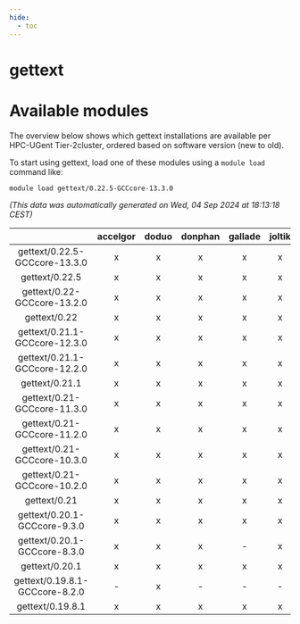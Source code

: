 ```yaml
---
hide:
  - toc
---
```


gettext
=======

# Available modules


The overview below shows which gettext installations are available per HPC-UGent Tier-2cluster, ordered based on software version (new to old).

To start using gettext, load one of these modules using a `module load` command like:

```shell
module load gettext/0.22.5-GCCcore-13.3.0
```

*(This data was automatically generated on Wed, 04 Sep 2024 at 18:13:18 CEST)*  

| |accelgor|doduo|donphan|gallade|joltik|shinx|skitty|
| :---: | :---: | :---: | :---: | :---: | :---: | :---: | :---: |
|gettext/0.22.5-GCCcore-13.3.0|x|x|x|x|x|x|x|
|gettext/0.22.5|x|x|x|x|x|x|x|
|gettext/0.22-GCCcore-13.2.0|x|x|x|x|x|x|x|
|gettext/0.22|x|x|x|x|x|x|x|
|gettext/0.21.1-GCCcore-12.3.0|x|x|x|x|x|x|x|
|gettext/0.21.1-GCCcore-12.2.0|x|x|x|x|x|x|x|
|gettext/0.21.1|x|x|x|x|x|x|x|
|gettext/0.21-GCCcore-11.3.0|x|x|x|x|x|x|x|
|gettext/0.21-GCCcore-11.2.0|x|x|x|x|x|x|x|
|gettext/0.21-GCCcore-10.3.0|x|x|x|x|x|-|x|
|gettext/0.21-GCCcore-10.2.0|x|x|x|x|x|-|x|
|gettext/0.21|x|x|x|x|x|x|x|
|gettext/0.20.1-GCCcore-9.3.0|x|x|x|x|x|-|x|
|gettext/0.20.1-GCCcore-8.3.0|x|x|x|-|x|-|x|
|gettext/0.20.1|x|x|x|x|x|-|x|
|gettext/0.19.8.1-GCCcore-8.2.0|-|x|-|-|-|-|-|
|gettext/0.19.8.1|x|x|x|x|x|-|x|
